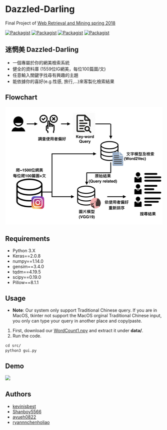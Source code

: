 # Dazzled-Darling
Final Project of [Web Retrieval and Mining spring 2018](https://www.csie.ntu.edu.tw/~pjcheng/course/wm2018/)

[![Packagist](https://img.shields.io/badge/TensorFlow-1.10.1-orange.svg)]()
[![Packagist](https://img.shields.io/badge/Keras-2.2.2-blue.svg)]()
[![Packagist](https://img.shields.io/badge/Python-3.5.0-blue.svg)]()
[![Packagist](https://img.shields.io/badge/MacOS-10.13.1-black.svg)]()
## 迷惘美 Dazzled-Darling
* 一個專屬於你的網美檢索系統
* 健全的資料庫 (1559位IG網美，每位100篇圖/文)
* 任意輸入關鍵字找尋有興趣的主題
* 能依據你的喜好(e.g.性感, 旅行,...)來客製化檢索結果

## Flowchart
![](https://github.com/kevinisbest/Dazzled-Darling/blob/master/images/flowchart.001.jpeg)

## Requirements
* Python 3.X
* Keras==2.0.8
* numpy==1.14.0
* gensim==3.4.0
* tqdm==4.19.5
* scipy==0.19.0
* Pillow==8.1.1

## Usage
* **Note**: Our system only support Traditional Chinese query. If you are in MacOS, tkinter not support the MacOS orginal Traditional Chinese input, you only can type your query in another place and copy/paste. 

1. First, download our [WordCount1.npy](https://github.com/kevinisbest/Dazzled-Darling/releases/download/AllWordCount1.npy/allWordCount1.npy.gz) and extract it under **data/**.
2. Run the code.
```
cd src/
python3 gui.py
```

## Demo
![](https://github.com/kevinisbest/Dazzled-Darling/blob/master/images/Demo.gif)

## Authors
* [kevinisbest](https://github.com/kevinisbest)
* [Shanboy5566](https://github.com/Shanboy5566)
* [ayueh0822](https://github.com/ayueh0822)
* [ryannnchenholiao](https://github.com/ryannnchenholiao)
